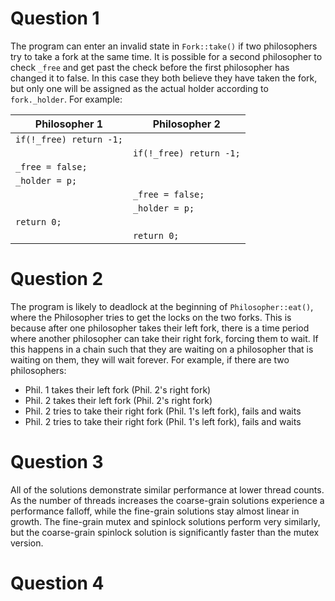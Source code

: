 # Question 1
The program can enter an invalid state in `Fork::take()` if two philosophers try to take a fork at the same time. It is possible for a second philosopher to check `_free` and get past the check before the first philosopher has changed it to false. In this case they both believe they have taken the fork, but only one will be assigned as the actual holder according to `fork._holder`. For example:

| Philosopher 1           | Philosopher 2           |
| ----------------------- | ----------------------- |
| `if(!_free) return -1;` |                         |
|                         | `if(!_free) return -1;` |
| `_free = false;`        |                         |
| `_holder = p;`          |                         |
|                         | `_free = false;`        |
|                         | `_holder = p;`          |
| `return 0;`             |                         |
|                         | `return 0;`             |

# Question 2
The program is likely to deadlock at the beginning of `Philosopher::eat()`, where the Philosopher tries to get the locks on the two forks. 
This is because after one philosopher takes their left fork, there is a time period where another philosopher can take their right fork, forcing them to wait. If this happens in a chain such that they are waiting on a philosopher that is waiting on them, they will wait forever. For example, if there are two philosophers:
- Phil. 1 takes their left fork (Phil. 2's right fork)
- Phil. 2 takes their left fork (Phil. 2's right fork)
- Phil. 2 tries to take their right fork (Phil. 1's left fork), fails and waits
- Phil. 2 tries to take their right fork (Phil. 1's left fork), fails and waits

# Question 3
All of the solutions demonstrate similar performance at lower thread counts. As the number of threads increases the coarse-grain solutions experience a performance falloff, while the fine-grain solutions stay almost linear in growth. The fine-grain mutex and spinlock solutions perform very similarly, but the coarse-grain spinlock solution is significantly faster than the mutex version.
# Question 4